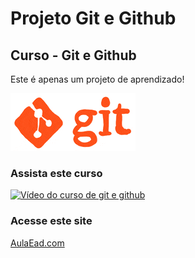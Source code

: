 # Projeto Git e Github
## Curso - Git e Github

Este é apenas um projeto de aprendizado!

![Gif do Git](https://github.com/RaphaelMolina/Git_e_Github/blob/master/git.gif)

### Assista este curso
[![Vídeo do curso de git e github](http://img.youtube.com/vi/FF1f4bKYhoo/0.jpg)](http://www.youtube.com/watch?v=FF1f4bKYhoo "Curso de Git e Github")

### Acesse este site
[AulaEad.com](https://www.aulaead.com/)
